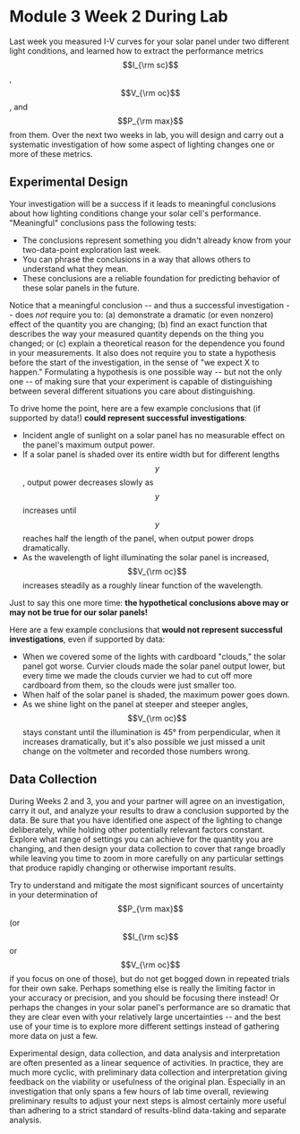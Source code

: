 # Module 3 Week 2 During Lab


Last week you measured I-V curves for your solar panel under two different light conditions, and learned how to extract the performance metrics $$I_{\rm sc}$$, $$V_{\rm oc}$$, and $$P_{\rm max}$$ from them.  Over the next two weeks in lab, you will design and carry out a systematic investigation of how some aspect of lighting changes one or more of these metrics.


## Experimental Design

Your investigation will be a success if it leads to meaningful conclusions about how lighting conditions change your solar cell's performance.  "Meaningful" conclusions pass the following tests:

+ The conclusions represent something you didn't already know from your two-data-point exploration last week.
+ You can phrase the conclusions in a way that allows others to understand what they mean.
+ These conclusions are a reliable foundation for predicting behavior of these solar panels in the future.

Notice that a meaningful conclusion -- and thus a successful investigation -- does _not_ require you to:  (a) demonstrate a dramatic (or even nonzero) effect of the quantity you are changing; (b) find an exact function that describes the way your measured quantity depends on the thing you changed; or (c) explain a theoretical reason for the dependence you found in your measurements.  It also does not require you to state a hypothesis before the start of the investigation, in the sense of "we expect X to happen."  Formulating a hypothesis is one possible way -- but not the only one -- of making sure that your experiment is capable of distinguishing  between several different situations you care about distinguishing.

To drive home the point, here are a few example conclusions that (if supported by data!) **could represent successful investigations**:

+ Incident angle of sunlight on a solar panel has no measurable effect on the panel's maximum output power.
+ If a solar panel is shaded over its entire width but for different lengths $$y$$, output power decreases slowly as $$y$$ increases until $$y$$ reaches half the length of the panel, when output power drops dramatically.
+ As the wavelength of light illuminating the solar panel is increased, $$V_{\rm oc}$$ increases steadily as a roughly linear function of the wavelength.

Just to say this one more time:  **the hypothetical conclusions above may or may not be true for our solar panels!**

Here are a few example conclusions that **would not represent successful investigations**, even if supported by data:

+ When we covered some of the lights with cardboard "clouds," the solar panel got worse.  Curvier clouds made the solar panel output lower, but every time we made the clouds curvier we had to cut off more cardboard from them, so the clouds were just smaller too.
+ When half of the solar panel is shaded, the maximum power goes down.
+ As we shine light on the panel at steeper and steeper angles, $$V_{\rm oc}$$ stays constant until the illumination is 45° from perpendicular, when it increases dramatically, but it's also possible we just missed a unit change on the voltmeter and recorded those numbers wrong.



## Data Collection

During Weeks 2 and 3, you and your partner will agree on an investigation, carry it out, and analyze your results to draw a conclusion supported by the data.  Be sure that you have identified one aspect of the lighting to change deliberately, while holding other potentially relevant factors constant.  Explore what range of settings you can achieve for the quantity you are changing, and then design your data collection to cover that range broadly while leaving you time to zoom in more carefully on any particular settings that produce rapidly changing or otherwise important results.  

Try to understand and mitigate the most significant sources of uncertainty in your determination of $$P_{\rm max}$$ (or $$I_{\rm sc}$$ or $$V_{\rm oc}$$ if you focus on one of those), but do not get bogged down in repeated trials for their own sake.  Perhaps something else is really the limiting factor in your accuracy or precision, and you should be focusing there instead!  Or perhaps the changes in your solar panel's performance are so dramatic that they are clear even with your relatively large uncertainties -- and the best use of your time is to explore more different settings instead of gathering more data on just a few.

Experimental design, data collection, and data analysis and interpretation are often presented as a linear sequence of activities.  In practice, they are much more cyclic, with preliminary data collection and interpretation giving feedback on the viability or usefulness of the original plan.  Especially in an investigation that only spans a few hours of lab time overall, reviewing preliminary results to adjust your next steps is almost certainly more useful than adhering to a strict standard of results-blind data-taking and separate analysis. 

